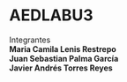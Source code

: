 # AEDLABU3
Integrantes<br>
<b>Maria Camila Lenis Restrepo</b><br>
<b>Juan Sebastian Palma García</b><br>
<b>Javier Andrés Torres Reyes</b><br>
